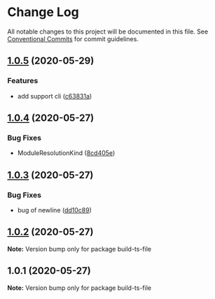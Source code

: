 # Change Log

All notable changes to this project will be documented in this file.
See [Conventional Commits](https://conventionalcommits.org) for commit guidelines.

## [1.0.5](https://github.com/bluelovers/ws-ts-tool/compare/build-ts-file@1.0.4...build-ts-file@1.0.5) (2020-05-29)


### Features

* add support cli ([c63831a](https://github.com/bluelovers/ws-ts-tool/commit/c63831adb2c83a8c28fdbd6da9366e76302ee7d9))





## [1.0.4](https://github.com/bluelovers/ws-ts-tool/compare/build-ts-file@1.0.3...build-ts-file@1.0.4) (2020-05-27)


### Bug Fixes

* ModuleResolutionKind ([8cd405e](https://github.com/bluelovers/ws-ts-tool/commit/8cd405e9b5f96ed78e3c77bc33eb3e6a40afd7d5))





## [1.0.3](https://github.com/bluelovers/ws-ts-tool/compare/build-ts-file@1.0.2...build-ts-file@1.0.3) (2020-05-27)


### Bug Fixes

* bug of newline ([dd10c89](https://github.com/bluelovers/ws-ts-tool/commit/dd10c890cdef1db87c09cdf4286f90a75ddc04b4))





## [1.0.2](https://github.com/bluelovers/ws-ts-tool/compare/build-ts-file@1.0.1...build-ts-file@1.0.2) (2020-05-27)

**Note:** Version bump only for package build-ts-file





## 1.0.1 (2020-05-27)

**Note:** Version bump only for package build-ts-file
